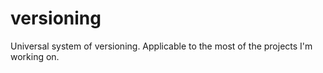 # versioning
Universal system of versioning. Applicable to the most of the projects I'm working on.
